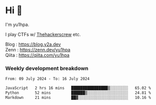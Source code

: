 # Hi 👋

I'm yu1hpa.

I play CTFs w/ [Thehackerscrew](https://www.thehackerscrew.team/) etc.

Blog : https://blog.y2a.dev  
Zenn : https://zenn.dev/yu1hpa  
Qiita : https://qiita.com/yu1hpa  

### Weekly development breakdown

<!--START_SECTION:waka-->

```txt
From: 09 July 2024 - To: 16 July 2024

JavaScript   2 hrs 16 mins   ████████████████▒░░░░░░░░   65.02 %
Python       52 mins         ██████▒░░░░░░░░░░░░░░░░░░   24.81 %
Markdown     21 mins         ██▓░░░░░░░░░░░░░░░░░░░░░░   10.16 %
```

<!--END_SECTION:waka-->

